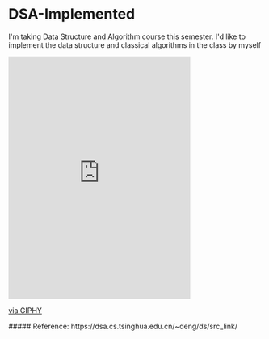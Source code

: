 # DSA-Implemented
I'm taking Data Structure and Algorithm course this semester. I'd like to implement the data structure and classical algorithms in the class by myself
<iframe src="https://giphy.com/embed/4zsfjsSIGxKQlYlE89" width="360" height="480" frameBorder="0" class="giphy-embed" allowFullScreen></iframe><p><a href="https://giphy.com/gifs/4zsfjsSIGxKQlYlE89">via GIPHY</a></p>
##### Reference: https://dsa.cs.tsinghua.edu.cn/~deng/ds/src_link/

